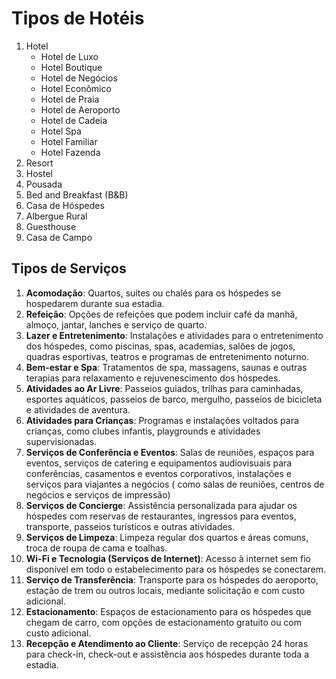 # Tipos de Hotéis

1. Hotel
    - Hotel de Luxo
    - Hotel Boutique
    - Hotel de Negócios
    - Hotel Econômico
    - Hotel de Praia
    - Hotel de Aeroporto
    - Hotel de Cadeia
    - Hotel Spa
    - Hotel Familiar
    - Hotel Fazenda
2. Resort
3. Hostel
4. Pousada
5. Bed and Breakfast (B&B)
6. Casa de Hóspedes
7. Albergue Rural
8. Guesthouse
9. Casa de Campo

## Tipos de Serviços

1. **Acomodação**: Quartos, suítes ou chalés para os hóspedes se hospedarem durante sua estadia.
2. **Refeição**: Opções de refeições que podem incluir café da manhã, almoço, jantar, lanches e serviço de quarto.
3. **Lazer e Entretenimento**: Instalações e atividades para o entretenimento dos hóspedes, como piscinas, spas,
   academias, salões de jogos, quadras esportivas, teatros e programas de entretenimento noturno.
4. **Bem-estar e Spa**: Tratamentos de spa, massagens, saunas e outras terapias para relaxamento e rejuvenescimento dos
   hóspedes.
5. **Atividades ao Ar Livre**: Passeios guiados, trilhas para caminhadas, esportes aquáticos, passeios de barco,
   mergulho, passeios de bicicleta e atividades de aventura.
6. **Atividades para Crianças**: Programas e instalações voltados para crianças, como clubes infantis, playgrounds e
   atividades supervisionadas.
7. **Serviços de Conferência e Eventos**: Salas de reuniões, espaços para eventos, serviços de catering e equipamentos
   audiovisuais para conferências, casamentos e eventos corporativos, instalações e serviços para viajantes a negócios (
   como salas de reuniões, centros de negócios e serviços de impressão)
8. **Serviços de Concierge**: Assistência personalizada para ajudar os hóspedes com reservas de restaurantes, ingressos
   para eventos, transporte, passeios turísticos e outras atividades.
9. **Serviços de Limpeza**: Limpeza regular dos quartos e áreas comuns, troca de roupa de cama e toalhas.
10. **Wi-Fi e Tecnologia (Serviços de Internet)**: Acesso à internet sem fio disponível em todo o estabelecimento para
    os hóspedes se conectarem.
11. **Serviço de Transferência**: Transporte para os hóspedes do aeroporto, estação de trem ou outros locais, mediante
    solicitação e com custo adicional.
12. **Estacionamento**: Espaços de estacionamento para os hóspedes que chegam de carro, com opções de estacionamento
    gratuito ou com custo adicional.
13. **Recepção e Atendimento ao Cliente**: Serviço de recepção 24 horas para check-in, check-out e assistência aos
    hóspedes durante toda a estadia.